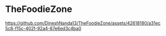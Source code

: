 # TheFoodieZone
https://github.com/DineshNanda13/TheFoodieZone/assets/42618180/a31ec5c8-f15c-402f-92a4-87e6ed3c4ba0
